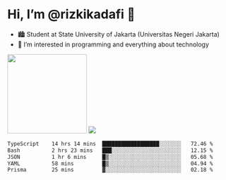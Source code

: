 # Hi, I’m @rizkikadafi 👋
- 🏙 Student at State University of Jakarta (Universitas Negeri Jakarta)
- 👀 I’m interested in programming and everything about technology
<img height="180em" src="https://github-readme-stats.vercel.app/api?username=rizkikadafi&show_icons=true&hide_border=true&&count_private=true&include_all_commits=true" />
<img src="https://github-readme-stats.vercel.app/api/top-langs/?username=rizkikadafi&show_icons=true&hide_border=true&&count_private=true&include_all_commits=true" />

<!--START_SECTION:waka-->

```txt
TypeScript    14 hrs 14 mins  ██████████████████░░░░░░░   72.46 %
Bash          2 hrs 23 mins   ███░░░░░░░░░░░░░░░░░░░░░░   12.15 %
JSON          1 hr 6 mins     █▒░░░░░░░░░░░░░░░░░░░░░░░   05.68 %
YAML          58 mins         █▒░░░░░░░░░░░░░░░░░░░░░░░   04.94 %
Prisma        25 mins         ▓░░░░░░░░░░░░░░░░░░░░░░░░   02.18 %
```

<!--END_SECTION:waka-->

<!---
rizkikadafi/rizkikadafi is a ✨ special ✨ repository because its `README.md` (this file) appears on your GitHub profile.
You can click the Preview link to take a look at your changes.
--->
